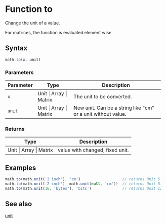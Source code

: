 <!-- Note: This file is automatically generated from source code comments. Changes made in this file will be overridden. -->

# Function to

Change the unit of a value.

For matrices, the function is evaluated element wise.


## Syntax

```js
math.to(x, unit)
```

### Parameters

Parameter | Type | Description
--------- | ---- | -----------
`x` | Unit &#124; Array &#124; Matrix | The unit to be converted.
`unit` | Unit &#124; Array &#124; Matrix | New unit. Can be a string like "cm" or a unit without value.

### Returns

Type | Description
---- | -----------
Unit &#124; Array &#124; Matrix | value with changed, fixed unit.


## Examples

```js
math.to(math.unit('2 inch'), 'cm')                   // returns Unit 5.08 cm
math.to(math.unit('2 inch'), math.unit(null, 'cm'))  // returns Unit 5.08 cm
math.to(math.unit(16, 'bytes'), 'bits')              // returns Unit 128 bits
```


## See also

[unit](unit.md)

